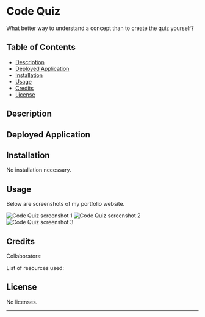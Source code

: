 # Code Quiz
What better way to understand a concept than to create the quiz yourself?

## Table of Contents

- [Description](#description)
- [Deployed Application](#deployed-application)
- [Installation](#installation)
- [Usage](#usage)
- [Credits](#credits)
- [License](#license)

## Description



## Deployed Application



## Installation

No installation necessary.

## Usage

Below are screenshots of my portfolio website.

![Code Quiz screenshot 1]()
![Code Quiz screenshot 2]()
![Code Quiz screenshot 3]()

## Credits

Collaborators:


List of resources used:


## License

No licenses.

---